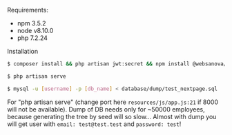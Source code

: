 Requirements:
- npm 3.5.2
- node v8.10.0
- php 7.2.24

Installation
```sh
$ composer install && php artisan jwt:secret && npm install @websanova/vue-auth && npm install --save vue-tree-list && npm install less-loader && npm install less && npm run watch

$ php artisan serve

$ mysql -u [username] -p [db_name] < database/dump/test_nextpage.sql
```
For "php artisan serve" (change port here `resources/js/app.js:21` if 8000 will not be available).
Dump of DB needs only for ~50000 employees, because generating the tree by seed will so slow... Almost with dump you will get user with `email: test@test.test` and `password: test`!